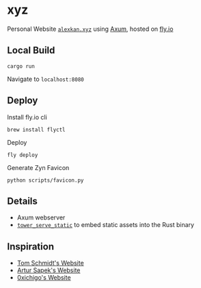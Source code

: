 # xyz

Personal Website [`alexkan.xyz`](https://alexkan.xyz/) using [Axum](https://github.com/tokio-rs/axum), hosted on [fly.io](https://fly.io)

## Local Build

```{rust}
cargo run
```

Navigate to `localhost:8080`

## Deploy

Install fly.io cli

```{bash}
brew install flyctl
```

Deploy

```{bash}
fly deploy
```

Generate Zyn Favicon

```{python}
python scripts/favicon.py
```

## Details

- Axum webserver
- [`tower_serve_static`](https://docs.rs/tower-serve-static/latest/tower_serve_static/) to embed static assets into the Rust binary

## Inspiration

- [Tom Schmidt's Website](https://github.com/tomhschmidt/PersonalWebsite)
- [Artur Sapek's Website](https://github.com/artursapek/isometric-cubes/blob/main/artcx/src/main.rs)
- [0xichigo's Website](https://github.com/0xIchigo/0xIchigo-Website/tree/main)